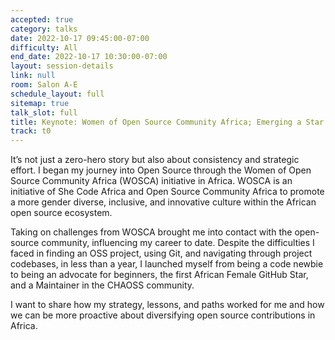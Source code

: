 ```yaml
---
accepted: true
category: talks
date: 2022-10-17 09:45:00-07:00
difficulty: All
end_date: 2022-10-17 10:30:00-07:00
layout: session-details
link: null
room: Salon A-E
schedule_layout: full
sitemap: true
talk_slot: full
title: Keynote: Women of Open Source Community Africa; Emerging a Star
track: t0
---
```


It’s not just a zero-hero story but also about consistency and strategic effort. I began my journey into Open Source through the Women of Open Source Community Africa (WOSCA) initiative in Africa. WOSCA is an initiative of She Code Africa and Open Source Community Africa to promote a more gender diverse, inclusive, and innovative culture within the African open source ecosystem.

Taking on challenges from WOSCA brought me into contact with the open-source community, influencing my career to date. Despite the difficulties I faced in finding an OSS project, using Git, and navigating through project codebases, in less than a year, I launched myself from being a code newbie to being an advocate for beginners, the first African Female GitHub Star, and a Maintainer in the CHAOSS community.

I want to share how my strategy, lessons, and paths worked for me and how we can be more proactive about diversifying open source contributions in Africa.
